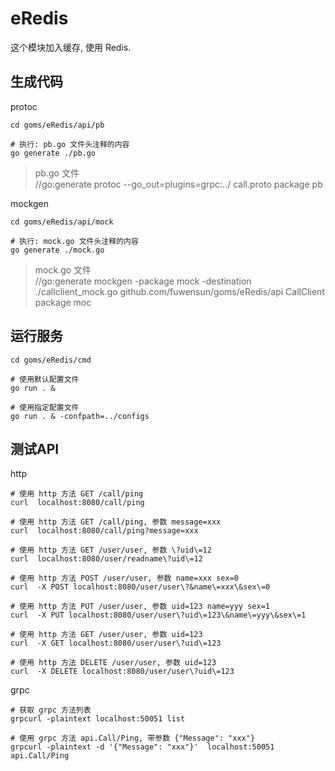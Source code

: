 
# eRedis

这个模块加入缓存, 使用 Redis.


## 生成代码

protoc
```
cd goms/eRedis/api/pb

# 执行: pb.go 文件头注释的内容
go generate ./pb.go 
```
>pb.go 文件   
//go:generate protoc --go_out=plugins=grpc:../ call.proto
package pb


mockgen
```
cd goms/eRedis/api/mock

# 执行: mock.go 文件头注释的内容 
go generate ./mock.go
```
>mock.go 文件  
//go:generate mockgen  -package mock -destination ./callclient_mock.go  github.com/fuwensun/goms/eRedis/api CallClient
package moc


## 运行服务
```
cd goms/eRedis/cmd

# 使用默认配置文件
go run . &  

# 使用指定配置文件
go run . & -confpath=../configs  
```

## 测试API

http
```
# 使用 http 方法 GET /call/ping
curl  localhost:8080/call/ping

# 使用 http 方法 GET /call/ping, 参数 message=xxx
curl  localhost:8080/call/ping?message=xxx

# 使用 http 方法 GET /user/user, 参数 \?uid\=12
curl  localhost:8080/user/readname\?uid\=12

# 使用 http 方法 POST /user/user, 参数 name=xxx sex=0
curl  -X POST localhost:8080/user/user\?&name\=xxx\&sex\=0

# 使用 http 方法 PUT /user/user, 参数 uid=123 name=yyy sex=1
curl  -X PUT localhost:8080/user/user\?uid\=123\&name\=yyy\&sex\=1

# 使用 http 方法 GET /user/user, 参数 uid=123
curl  -X GET localhost:8080/user/user\?uid\=123

# 使用 http 方法 DELETE /user/user, 参数 uid=123
curl  -X DELETE localhost:8080/user/user\?uid\=123
```

grpc
```
# 获取 grpc 方法列表
grpcurl -plaintext localhost:50051 list

# 使用 grpc 方法 api.Call/Ping, 带参数 {"Message": "xxx"}
grpcurl -plaintext -d '{"Message": "xxx"}'  localhost:50051 api.Call/Ping 

```